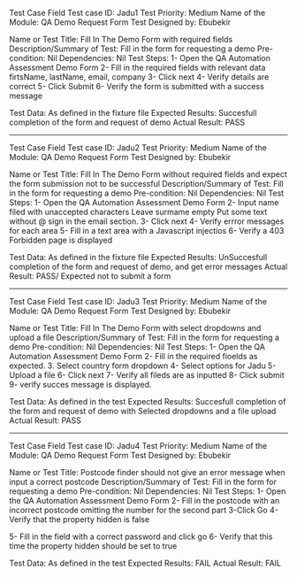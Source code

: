 Test Case Field	
Test case ID:	Jadu1
Test Priority:	Medium
Name of the Module:	QA Demo Request Form
Test Designed by:	Ebubekir

Name or Test Title:	Fill In The Demo Form with required fields
Description/Summary of Test:	Fill in the form for requesting a demo 
Pre-condition:	Nil
Dependencies:	Nil
Test Steps:	
1- Open the QA Automation Assessment Demo Form
2- Fill in the required fields with relevant data   
    firtsName, lastName, email, company
3- Click next
4- Verify details are correct
5- Click Submit
6- Verify the form is submitted with a success message

Test Data:	As defined in the fixture file
Expected Results:	Succesfull completion of the form and request of demo
Actual Result:	PASS

_______________________________________________________________

Test Case Field	
Test case ID:	Jadu2
Test Priority:	Medium
Name of the Module:	QA Demo Request Form
Test Designed by:	Ebubekir

Name or Test Title:	Fill In The Demo Form without required fields and expect the form submission not to be successful
Description/Summary of Test:	Fill in the form for requesting a demo 
Pre-condition:	Nil
Dependencies:	Nil
Test Steps:	
1- Open the QA Automation Assessment Demo Form
2- Input name filed with unaccepted characters 
    Leave surmame empty
    Put some text without @ sign in the email section.
3- Click next
4- Verify errror messages for each area
5- Fill in a text area with a Javascript injectios
6- Verify a 403 Forbidden page is displayed

Test Data:	As defined in the fixture file
Expected Results:	UnSuccesfull completion of the form and request of demo, and get error messages
Actual Result:	PASS/ Expected not to submit a form

-------------------------------------------------------------
Test Case Field	
Test case ID:	Jadu3
Test Priority:	Medium
Name of the Module:	QA Demo Request Form
Test Designed by:	Ebubekir

Name or Test Title:	    Fill In The Demo Form with select dropdowns and upload a file
Description/Summary of Test:	Fill in the form for requesting a demo 
Pre-condition:	Nil
Dependencies:	Nil
Test Steps:	
1- Open the QA Automation Assessment Demo Form
2- Fill in the required fioelds as expected.
3. Select country form dropdown
4- Select options for Jadu
5- Upload a file 
6- Click next
7- Verify all fileds are as inputted
8- Click submit
9- verify succes message is displayed.

Test Data:	As defined in the test
Expected Results:	Succesfull completion of the form and request of demo with Selected dropdowns and a file upload
Actual Result:	PASS

-------------------------------------
Test Case Field	
Test case ID:	Jadu4
Test Priority:	Medium
Name of the Module:	QA Demo Request Form
Test Designed by:	Ebubekir

Name or Test Title:	    Postcode finder should not give an error message when input a correct postcode
Description/Summary of Test:	Fill in the form for requesting a demo 
Pre-condition:	Nil
Dependencies:	Nil
Test Steps:	
1- Open the QA Automation Assessment Demo Form
2- Fill in the postcode with an incorrect postcode omitting the number for the second part
3-Click Go
4- Verify that the property hidden is false

5- Fill in the field with a correct password and click go
6- Verify that this time the property hidden should be set to true

Test Data:	As defined in the test
Expected Results:	FAIL
Actual Result:	FAIL